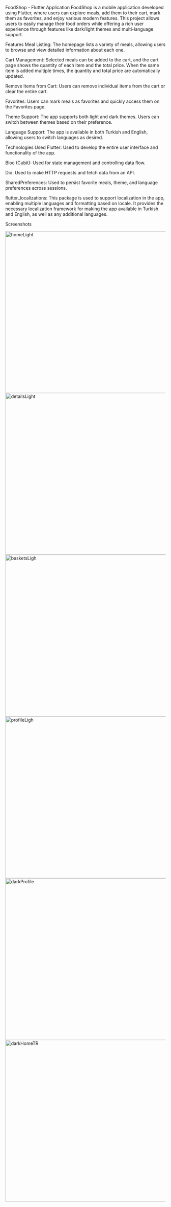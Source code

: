 FoodShop - Flutter Application
FoodShop is a mobile application developed using Flutter, where users can explore meals, add them to their cart, mark them as favorites, and enjoy various modern features. This project allows users to easily manage their food orders while offering a rich user experience through features like dark/light themes and multi-language support.

Features
Meal Listing: The homepage lists a variety of meals, allowing users to browse and view detailed information about each one.

Cart Management: Selected meals can be added to the cart, and the cart page shows the quantity of each item and the total price. When the same item is added multiple times, the quantity and total price are automatically updated.

Remove Items from Cart: Users can remove individual items from the cart or clear the entire cart.

Favorites: Users can mark meals as favorites and quickly access them on the Favorites page.

Theme Support: The app supports both light and dark themes. Users can switch between themes based on their preference.

Language Support: The app is available in both Turkish and English, allowing users to switch languages as desired.

Technologies Used
Flutter: Used to develop the entire user interface and functionality of the app.


Bloc (Cubit): Used for state management and controlling data flow.


Dio: Used to make HTTP requests and fetch data from an API.


SharedPreferences: Used to persist favorite meals, theme, and language preferences across sessions.


flutter_localizations: This package is used to support localization in the app, enabling multiple languages and formatting based on locale. It provides the necessary localization framework for making the app available in Turkish and English, as well as any additional languages.










Screenshots


<img width="506" alt="homeLight" src="https://github.com/user-attachments/assets/f2416e1a-d546-402e-b366-3a27b7193d19">

<img width="506" alt="detailsLight" src="https://github.com/user-attachments/assets/bd8294b3-b225-4923-b9aa-5f29406b487f">

<img width="506" alt="basketsLigh" src="https://github.com/user-attachments/assets/1968c0e1-3f0d-45ab-a0bd-ecb2ebeab1e2">

<img width="506" alt="profileLigh" src="https://github.com/user-attachments/assets/155598b3-bdb3-4931-9e05-4c90fe960016">

<img width="506" alt="darkProfile" src="https://github.com/user-attachments/assets/d1c2c444-8741-47f7-ae14-d43a9259f24a">

<img width="506" alt="darkHomeTR" src="https://github.com/user-attachments/assets/88b00b76-b9ee-438d-8f5e-1e05fa1a3c16">




